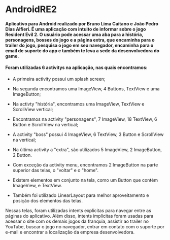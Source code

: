 # AndroidRE2

#### Aplicativo para Android realizado por Bruno Lima Caitano e João Pedro Dias Alfieri. É uma aplicação com intuito de informar sobre o jogo Resident Evil 2. O usuário pode acessar uma aba para a história, personagens, bosses do jogo e a página extra, que encaminha para o trailer do jogo, pesquisa o jogo em seu navegador, encaminha para o email de suporte do app e também te leva a sede da desenvolvedora do game.


#### Foram utilizadas 6 activitys na aplicação, nas quais encontramos:

* A primeira activity possui um splash screen;

* Na segunda encontramos uma ImageView, 4 Buttons, TextView e uma ImageButton;

* Na activty "história", encontramos uma ImageView, TextView e ScrollView vertical;

* Encontramos na activity "personagens", 7 ImageView, 18 TextView, 6 Button e ScrollView na vertical;

* A activity "boss" possui 4 ImageView, 6 TextView, 3 Button e ScrollView na vertical;

* Na última activity a "extra", são utilizados 5 ImageView, 2 ImageButton, 2 Button.

* Com exceção da activity menu, encontramos 2 ImageButton na parte superior das telas, o "voltar" e o "home".

* Existem elementos em conjunto na tela, como um Button que contém ImageView, e TextView.

* Também foi utilizado LinearLayout para melhor aproveitamento e posição dos elementos das telas.

Nessas telas, foram utilizadas intents explícitas para navegar entre as páginas do aplicativo. Além disso, intents implícitas foram usadas para acessar o
site com os demais jogos da franquia, assistir ao trailer no YouTube, buscar o jogo no navegador, entrar em contato com o suporte por e-mail e encontrar a
localização da empresa desenvolvedora.
